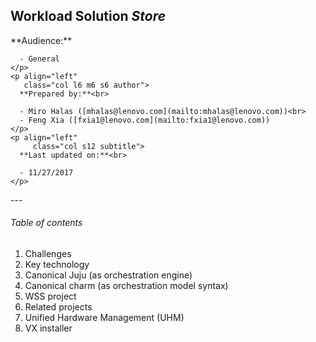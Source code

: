 <section class="row">
  <div align="left"
       class ="col s12">
    <h1>
      Workload Solution
      <i class="fa fa-shopping-basket">Store</i>
    </h1>
  </div>
  <div class="col offset-s7 s5">
    <p align="left"
         class="col s12 subtitle">
      **Audience:**<br>

      - General
    </p>
    <p align="left"
       class="col l6 m6 s6 author">
      **Prepared by:**<br>

      - Miro Halas ([mhalas@lenovo.com](mailto:mhalas@lenovo.com))<br>
      - Feng Xia ([fxia1@lenovo.com](mailto:fxia1@lenovo.com))
    </p>
    <p align="left"
         class="col s12 subtitle">
      **Last updated on:**<br>

      - 11/27/2017
    </p>
  </div>
</section>
---
<h6 class="menu-title">Table of contents</h6>

1. Challenges
2. Key technology
  1. Canonical Juju (as orchestration engine)
  2. Canonical charm (as orchestration model syntax)
3. WSS project
4. Related projects
  1. Unified Hardware Management (UHM)
  2. VX installer

